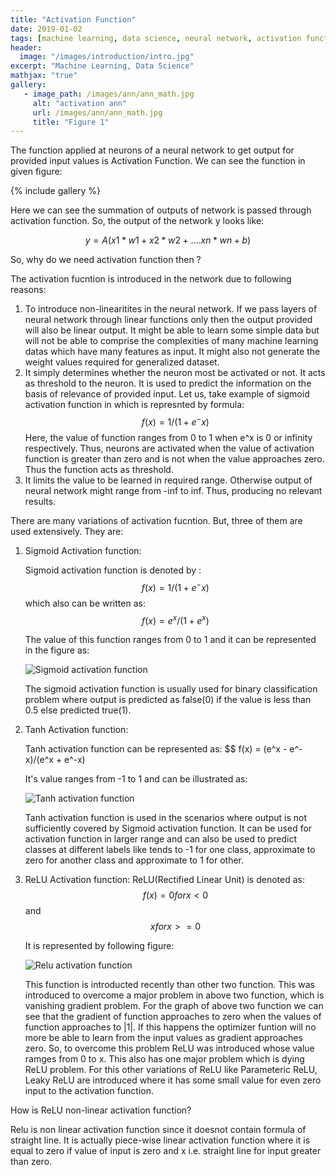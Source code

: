 ```yaml
---
title: "Activation Function"
date: 2019-01-02
tags: [machine learning, data science, neural network, activation function]
header:
  image: "/images/introduction/intro.jpg"
excerpt: "Machine Learning, Data Science"
mathjax: "true"
gallery:
   - image_path: /images/ann/ann_math.jpg
     alt: "activation ann"
     url: /images/ann/ann_math.jpg
     title: "Figure 1"
---
```


The function applied at neurons of a neural network to get output for provided input values is Activation Function. We can see the function in given figure:

{% include gallery %}

Here we can see the summation of outputs of network is passed through activation function. So, the output of the network y looks like:

$$y = A(x1*w1+ x2*w2+ ....xn*wn + b)$$

So, why do we need activation function then ?

The activation fucntion is introduced in the network due to following reasons:

1. To introduce non-linearitites in the neural network. If we pass layers of neural network through linear functions only then the output provided will also be linear output.
   It might be able to learn some simple data but will not be able to comprise the complexities of many machine learning datas which have many features as input.
   It might also not generate the weight values required for generalized dataset.
2. It simply determines whether the neuron most be activated or not. It acts as threshold to the neuron. It is used to predict the information on the basis of relevance of provided input. Let us, take example of sigmoid activation function in which is represnted by formula:
   $$f(x) = 1/(1 + e^-x)$$
   Here, the value of function ranges from 0 to 1 when e^x is 0 or infinity respectively.
   Thus, neurons are activated when the value of activation function is greater than zero and is not when the value approaches zero. Thus the function acts as threshold. 
3. It limits the value to be learned in required range. Otherwise output of neural network might range from -inf to inf. Thus, producing no relevant results.

There are many variations of activation fucntion. But, three of them are used extensively. They are:

1. Sigmoid Activation function:
  
   Sigmoid activation function is denoted by :
   $$ f(x) = 1/(1 + e^-x)$$
   which also can be written as:
   $$ f(x) = e^x/(1+e^x)$$
   
   The value of this function ranges from 0 to 1 and it can be represented in the figure as:

   <img src="{{ site.url }}{{ site.baseurl }}/images/actv/sigmoid.png" alt="Sigmoid activation function">
   
   The sigmoid activation function is usually used for binary classification problem where output is predicted as false(0) if the value is less than 0.5 else predicted true(1).
  
 2. Tanh Activation function:
 
    Tanh activation function can be represented as:
    $$ f(x) = (e^x - e^-x)/(e^x + e^-x)
    
    It's value ranges from -1 to 1 and can be illustrated as:
    
    <img src="{{ site.url }}{{ site.baseurl }}/images/actv/tanh.jpeg" alt="Tanh activation function">
    
    Tanh activation function is used in the scenarios where output is not sufficiently covered by Sigmoid activation function. It can be used for activation function in larger range and can also be used to predict classes at different labels like tends to -1 for one class, approximate to zero for another class and approximate to 1 for other.
    
 3. ReLU Activation function:
     ReLU(Rectified Linear Unit) is denoted as:
     $$ f(x) =  0 for x < 0 $$ and  $$  x for  x >= 0 $$
              
     It is represented by following figure:
  
     <img src="{{ site.url }}{{ site.baseurl }}/images/actv/relu.jpg" alt="Relu activation function">
     
     This function is introducted recently than other two function. This was introduced to overcome a major problem in above two function, which is vanishing gradient problem. For the graph of above two function we can see that the gradient of function approaches to zero when the values of function approaches to |1|.
     If this happens the optimizer funtion will no more be able to learn from the input values as gradient approaches zero. So, to overcome this problem ReLU was introduced whose value ramges from 0 to x. This also has one major problem which is dying ReLU problem. For this other variations of ReLU like Parameteric ReLU,  Leaky ReLU are introduced where it has some small value for even zero input to the activation function. 
     
How is ReLU non-linear activation function?
  
 Relu is non linear activation function since it doesnot contain formula of straight line. It is actually piece-wise linear activation function where it is equal to zero if value of input is zero and x i.e. straight line for input greater than zero.
